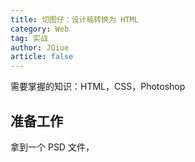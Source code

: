 ```yaml
---
title: 切图仔：设计稿转换为 HTML
category: Web
tag: 实战
author: JQiue
article: false
---
```


需要掌握的知识：HTML，CSS，Photoshop

## 准备工作

拿到一个 PSD 文件，